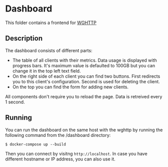 # Dashboard

This folder contains a frontend for [WGHTTP](../wghttp/README.md)

## Description

The dashboard consists of different parts:
* The table of all clients with their metrics. Data usage is displayed with progress bars. It's maximum value is defaulted to 100GB but you can change it in the top left text field.
* On the right side of each client you can find two buttons. First redirects you to this client's configuration. Second is used for deleting the client.
* On the top you can find the form for adding new clients.

All components don't require you to reload the page. Data is retreived every 1 second.

## Running

You can run the dashboard on the same host with the wghttp by running the following command from the /dashboard directory:
```shell
$ docker-compose up --build
```

Then you can connect by visitng `http://localhost`. In case you have different hostname or IP address, you can also use it.
